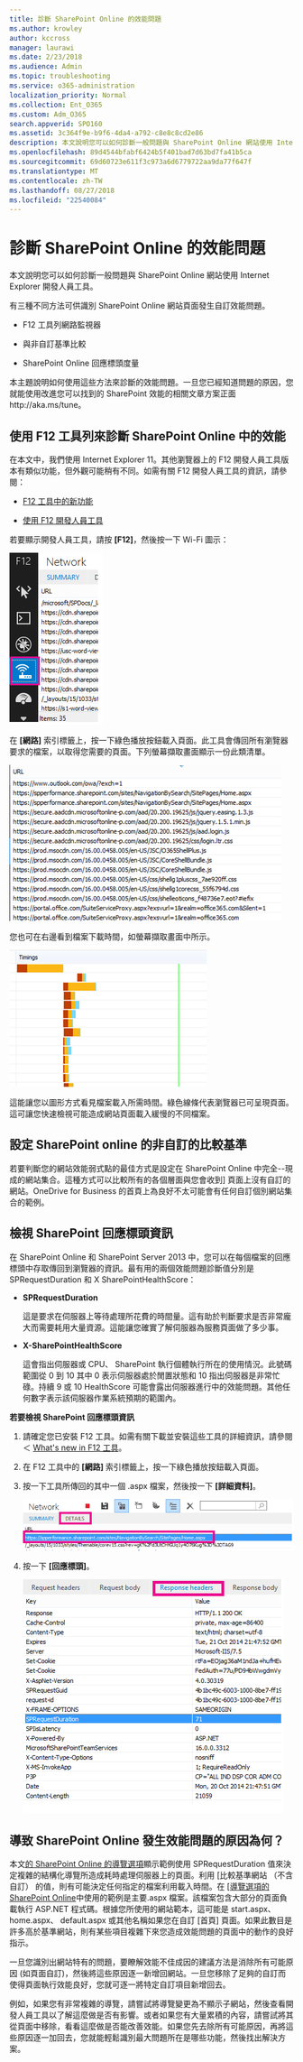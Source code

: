 ```yaml
---
title: 診斷 SharePoint Online 的效能問題
ms.author: krowley
author: kccross
manager: laurawi
ms.date: 2/23/2018
ms.audience: Admin
ms.topic: troubleshooting
ms.service: o365-administration
localization_priority: Normal
ms.collection: Ent_O365
ms.custom: Adm_O365
search.appverid: SPO160
ms.assetid: 3c364f9e-b9f6-4da4-a792-c8e8c8cd2e86
description: 本文說明您可以如何診斷一般問題與 SharePoint Online 網站使用 Internet Explorer 開發人員工具。
ms.openlocfilehash: 89d4544bfabf6424b5f401bad7d63bd7fa41b5ca
ms.sourcegitcommit: 69d60723e611f3c973a6d6779722aa9da77f647f
ms.translationtype: MT
ms.contentlocale: zh-TW
ms.lasthandoff: 08/27/2018
ms.locfileid: "22540084"
---
```

# <a name="diagnosing-performance-issues-with-sharepoint-online"></a>診斷 SharePoint Online 的效能問題

本文說明您可以如何診斷一般問題與 SharePoint Online 網站使用 Internet Explorer 開發人員工具。
  
有三種不同方法可供識別 SharePoint Online 網站頁面發生自訂效能問題。
  
- F12 工具列網路監視器
    
- 與非自訂基準比較
    
- SharePoint Online 回應標頭度量
    
本主題說明如何使用這些方法來診斷的效能問題。一旦您已經知道問題的原因，您就能使用改進您可以找到的 SharePoint 效能的相關文章方案正面http://aka.ms/tune。
  
## <a name="using-the-f12-tool-bar-to-diagnose-performance-in-sharepoint-online"></a>使用 F12 工具列來診斷 SharePoint Online 中的效能
<a name="F12ToolInfo"> </a>

在本文中，我們使用 Internet Explorer 11。其他瀏覽器上的 F12 開發人員工具版本有類似功能，但外觀可能稍有不同。如需有關 F12 開發人員工具的資訊，請參閱：
  
- [F12 工具中的新功能](https://go.microsoft.com/fwlink/p/?LinkId=522545)
    
- [使用 F12 開發人員工具](https://go.microsoft.com/fwlink/p/?LinkId=522546)
    
若要顯示開發人員工具，請按 **[F12]**，然後按一下 Wi-Fi 圖示： 
 
  
![F12 開發人員工具 WIFI 圖示的螢幕擷取畫面](media/27acacbb-5688-459a-aa2f-5c8c5f17b76e.png)
  
在 **[網路]** 索引標籤上，按一下綠色播放按鈕載入頁面。此工具會傳回所有瀏覽器要求的檔案，以取得您需要的頁面。下列螢幕擷取畫面顯示一份此類清單。 
  
![使用頁面要求所傳回之檔案清單的螢幕擷取畫面。](media/247a9422-76da-4b0c-bed3-ce77b05e4560.png)
  
您也可在右邊看到檔案下載時間，如螢幕擷取畫面中所示。
  
![圖表顯示從 SharePoint 載入要求頁面所需的時間](media/d71ad1fa-9018-4fae-82eb-c1838e7db0ff.png)
  
這能讓您以圖形方式看見檔案載入所需時間。綠色線條代表瀏覽器已可呈現頁面。這可讓您快速檢視可能造成網站頁面載入緩慢的不同檔案。


  
## <a name="setting-up-a-non-customized-baseline-for-sharepoint-online"></a>設定 SharePoint online 的非自訂的比較基準
<a name="F12ToolInfo"> </a>

若要判斷您的網站效能弱式點的最佳方式是設定在 SharePoint Online 中完全--現成的網站集合。這種方式可以比較所有的各個層面與您會收到] 頁面上沒有自訂的網站。OneDrive for Business 的首頁上為良好不太可能會有任何自訂個別網站集合的範例。
  
## <a name="viewing-sharepoint-response-header-information"></a>檢視 SharePoint 回應標頭資訊
<a name="F12ToolInfo"> </a>

在 SharePoint Online 和 SharePoint Server 2013 中，您可以在每個檔案的回應標頭中存取傳回到瀏覽器的資訊。最有用的兩個效能問題診斷值分別是 SPRequestDuration 和 X SharePointHealthScore：
  
- **SPRequestDuration**
    
    這是要求在伺服器上等待處理所花費的時間量。這有助於判斷要求是否非常龐大而需要耗用大量資源。這能讓您確實了解伺服器為服務頁面做了多少事。
    
- **X-SharePointHealthScore**
    
    這會指出伺服器或 CPU、 SharePoint 執行個體執行所在的使用情況。此號碼範圍從 0 到 10 其中 0 表示伺服器處於閒置狀態和 10 指出伺服器是非常忙碌。持續 9 或 10 HealthScore 可能會露出伺服器進行中的效能問題。其他任何數字表示該伺服器作業系統預期的範圍內。
    
 **若要檢視 SharePoint 回應標頭資訊**
  
1. 請確定您已安裝 F12 工具。如需有關下載並安裝這些工具的詳細資訊，請參閱 ＜ [What's new in F12 工具](https://go.microsoft.com/fwlink/p/?LinkId=522545)。
    
2. 在 F12 工具中的 **[網路]** 索引標籤上，按一下綠色播放按鈕載入頁面。 
    
3. 按一下工具所傳回的其中一個 .aspx 檔案，然後按一下 **[詳細資料]**。 
    
    ![顯示回應標頭的詳細資料](media/1f8a044a-caf8-4613-be2b-7e064141ac8a.png)
  
4. 按一下 **[回應標頭]**。 
    
    ![圖表顯示回應標頭的 URL](media/efc7076e-447e-447e-882a-ae3aa721e2c3.png)
  
## <a name="whats-causing-performance-issues-in-sharepoint-online"></a>導致 SharePoint Online 發生效能問題的原因為何？
<a name="F12ToolInfo"> </a>

本文[的 SharePoint Online 的導覽選項](navigation-options-for-sharepoint-online.md)顯示範例使用 SPRequestDuration 值來決定複雜的結構化導覽所造成耗時處理伺服器上的頁面。利用 [比較基準網站 （不含自訂） 的值，則有可能決定任何指定的檔案利用載入時間。在 [[導覽選項的 SharePoint Online](navigation-options-for-sharepoint-online.md)中使用的範例是主要.aspx 檔案。該檔案包含大部分的頁面負載執行 ASP.NET 程式碼。根據您所使用的網站範本，這可能是 start.aspx、 home.aspx、 default.aspx 或其他名稱如果您在自訂 [首頁] 頁面。如果此數目是許多高於基準網站，則有某些項目複雜下來您造成效能問題的頁面中的動作的良好指示。 
  
一旦您識別出網站特有的問題，要瞭解效能不佳成因的建議方法是消除所有可能原因 (如頁面自訂)，然後將這些原因逐一新增回網站。一旦您移除了足夠的自訂而使得頁面執行效能良好，您就可逐一將特定自訂項目新增回去。
  
例如，如果您有非常複雜的導覽，請嘗試將導覽變更為不顯示子網站，然後查看開發人員工具以了解這麼做是否有影響。或者如果您有大量累積的內容，請嘗試將其從頁面中移除，看看這麼做是否能改善效能。如果您先去除所有可能原因，再將這些原因逐一加回去，您就能輕鬆識別最大問題所在是哪些功能，然後找出解決方案。 

  

